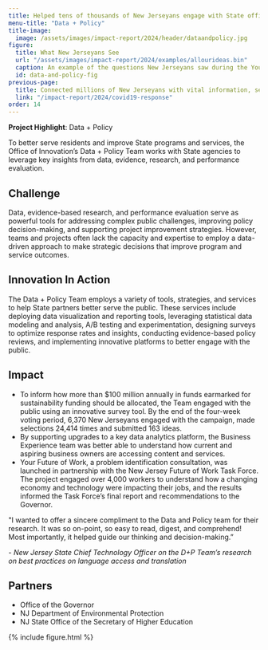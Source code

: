 ```yaml
---
title: Helped tens of thousands of New Jerseyans engage with State officials on policy making and spending decisions
menu-title: "Data + Policy"
title-image:
  image: /assets/images/impact-report/2024/header/dataandpolicy.jpg
figure:
  title: What New Jerseyans See
  url: "/assets/images/impact-report/2024/examples/allourideas.bin"
  caption: An example of the questions New Jerseyans saw during the Your Future of Work survey that used All Our Ideas, an innovative platform that ranks comparisons between hundreds of options.
  id: data-and-policy-fig
previous-page:
  title: Connected millions of New Jerseyans with vital information, services, and programs
  link: "/impact-report/2024/covid19-response"
order: 14
---
```


<div class="usa-alert usa-alert--info usa-alert--no-icon">
    <div class="usa-alert__body">
        <p class="usa-alert__text">
            <strong> Project Highlight</strong>: Data + Policy
        </p>
    </div>
</div>

To better serve residents and improve State programs and services, the Office of Innovation’s Data + Policy Team works with State agencies to leverage key insights from data, evidence, research, and performance evaluation.

## Challenge

Data, evidence-based research, and performance evaluation serve as powerful tools for addressing complex public challenges, improving policy decision-making, and supporting project improvement strategies. However, teams and projects often lack the capacity and expertise to employ a data-driven approach to make strategic decisions that improve program and service outcomes.

## Innovation In Action

The Data + Policy Team employs a variety of tools, strategies, and services to help State partners better serve the public. These services include deploying data visualization and reporting tools, leveraging statistical data modeling and analysis, A/B testing and experimentation, designing surveys to optimize response rates and insights, conducting evidence-based policy reviews, and implementing innovative platforms to better engage with the public.

## Impact

- To inform how more than $100 million annually in funds earmarked for sustainability funding should be allocated, the Team engaged with the public using an innovative survey tool. By the end of the four-week voting period, 6,370 New Jerseyans engaged with the campaign, made selections 24,414 times and submitted 163 ideas.
- By supporting upgrades to a key data analytics platform, the Business Experience team was better able to understand how current and aspiring business owners are accessing content and services.
- Your Future of Work, a problem identification consultation, was launched in partnership with the New Jersey Future of Work Task Force. The project engaged over 4,000 workers to understand how a changing economy and technology were impacting their jobs, and the results informed the Task Force’s final report and recommendations to the Governor.

<div class="usa-alert usa-alert--info usa-alert--no-icon">
  <div class="usa-alert__body">
    <p class="usa-alert__text">
      "I wanted to offer a sincere compliment to the Data and Policy team for their research. It was so on-point, so easy to read, digest, and comprehend! Most importantly, it helped guide our thinking and decision-making.” 
    </p>
    <p>
    - <em>New Jersey State Chief Technology Officer on the D+P Team’s research on best practices on language access and translation</em>
    </p>
  </div>
</div>

## Partners

- Office of the Governor
- NJ Department of Environmental Protection
- NJ State Office of the Secretary of Higher Education

{% include figure.html %}
